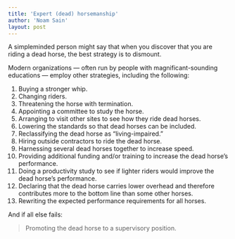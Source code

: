 ```yaml
---
title: 'Expert (dead) horsemanship'
author: 'Noam Sain'
layout: post
---
```


A simpleminded person might say that when you discover that you are riding a dead horse, the best strategy is to dismount.

Modern organizations — often run by people with magnificant-sounding educations — employ other strategies, including the following:

1. Buying a stronger whip.
2. Changing riders.
3. Threatening the horse with termination.
4. Appointing a committee to study the horse.
5. Arranging to visit other sites to see how they ride dead horses.
6. Lowering the standards so that dead horses can be included.
7. Reclassifying the dead horse as “living-impaired.”
8. Hiring outside contractors to ride the dead horse.
9. Harnessing several dead horses together to increase speed.
10. Providing additional funding and/or training to increase the dead horse’s performance.
11. Doing a productivity study to see if lighter riders would improve the dead horse’s performance.
12. Declaring that the dead horse carries lower overhead and therefore contributes more to the bottom line than some other horses.
13. Rewriting the expected performance requirements for all horses.

And if all else fails:

> Promoting the dead horse to a supervisory position.